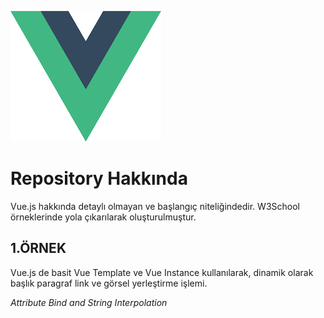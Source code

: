 ![Vue.js](./vue.png)

# Repository Hakkında

Vue.js hakkında detaylı olmayan ve başlangıç niteliğindedir. W3School örneklerinde yola çıkarılarak oluşturulmuştur.

## 1.ÖRNEK

Vue.js de basit Vue Template ve Vue Instance kullanılarak, dinamik olarak başlık paragraf link ve görsel yerleştirme işlemi.

*Attribute Bind and String Interpolation*